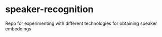 # speaker-recognition
Repo for experimenting with different technologies for obtaining speaker embeddings
